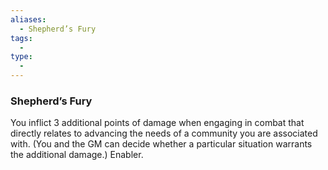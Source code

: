 ```yaml
---
aliases:
  - Shepherd’s Fury
tags:
  - 
type:
  - 
---
```

### Shepherd’s Fury

You inflict 3 additional points of damage when engaging in combat that directly relates to advancing the needs of a community you are associated with. (You and the GM can decide whether a particular situation warrants the additional damage.) Enabler.